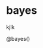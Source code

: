 <!--
link: ./bayes.css

@bayes
<div id="bayes-simulator-container"></div>

<script>
'use strict';

// Создаем изолированное пространство имен
window.BayesSimulator = (function() {
  
  // Состояние симулятора
  const state = {
    covarianceType: 'shared_scalar',
    mu1: [180, 200],
    mu2: [420, 200],
    prior1: 0.5,
    prior2: 0.5,
    sharedScalar: 40,
    sharedDiagonal: [50, 30],
    sharedAngle: 0,
    sharedFull: [[2500, 800], [800, 1600]],
    sigma1Scalar: 45,
    sigma2Scalar: 35,
    sigma1Diag: [50, 30],
    sigma2Diag: [40, 35],
    angle1: 15,
    angle2: -20,
    sigma1Full: [[2500, 500], [500, 900]],
    sigma2Full: [[2200, -600], [-600, 1100]],
    dataPoints: [],
    numPoints: 100,
    isDragging: null,
    canvas: null,
    ctx: null
  };

  // Математические функции
  function gaussianRandom() {
    let u = 0, v = 0;
    while(u === 0) u = Math.random();
    while(v === 0) v = Math.random();
    return Math.sqrt(-2.0 * Math.log(u)) * Math.cos(2 * Math.PI * v);
  }

  function matrixMultiply(A, B) {
    const m = A.length, n = A[0].length, p = B[0].length;
    const C = Array(m).fill().map(() => Array(p).fill(0));
    for(let i = 0; i < m; i++) {
      for(let j = 0; j < p; j++) {
        for(let k = 0; k < n; k++) {
          C[i][j] += A[i][k] * B[k][j];
        }
      }
    }
    return C;
  }

  function matrixTranspose(A) {
    return A[0].map((_, i) => A.map(row => row[i]));
  }

  function matrixInverse2x2(A) {
    const det = A[0][0] * A[1][1] - A[0][1] * A[1][0];
    if(Math.abs(det) < 1e-10) return null;
    return [
      [A[1][1]/det, -A[0][1]/det],
      [-A[1][0]/det, A[0][0]/det]
    ];
  }

  function matrixDeterminant2x2(A) {
    return A[0][0] * A[1][1] - A[0][1] * A[1][0];
  }

  function choleskyDecomposition(matrix) {
    const a = matrix[0][0];
    const b = matrix[0][1];
    const c = matrix[1][1];
    
    const l11 = Math.sqrt(a);
    const l21 = b / l11;
    const l22 = Math.sqrt(c - l21 * l21);
    
    return [[l11, 0], [l21, l22]];
  }

  function vectorAdd(a, b) {
    return [a[0] + b[0], a[1] + b[1]];
  }

  function vectorSubtract(a, b) {
    return [a[0] - b[0], a[1] - b[1]];
  }

  function matrixVectorMultiply(M, v) {
    return [
      M[0][0] * v[0] + M[0][1] * v[1],
      M[1][0] * v[0] + M[1][1] * v[1]
    ];
  }

  // Создание ковариационной матрицы
  function getCovarianceMatrix(classIndex) {
    let baseSigma, angle = 0;
    
    const rotateMatrix = (sigma, angleDeg) => {
      if (angleDeg === 0) return sigma;
      const angleRad = (angleDeg * Math.PI) / 180;
      const cos = Math.cos(angleRad);
      const sin = Math.sin(angleRad);
      const R = [[cos, -sin], [sin, cos]];
      const RT = matrixTranspose(R);
      return matrixMultiply(matrixMultiply(R, sigma), RT);
    };
    
    switch (state.covarianceType) {
      case 'shared_scalar':
        return [[state.sharedScalar**2, 0], [0, state.sharedScalar**2]];
        
      case 'shared_diagonal':
        baseSigma = [[state.sharedDiagonal[0]**2, 0], [0, state.sharedDiagonal[1]**2]];
        return rotateMatrix(baseSigma, state.sharedAngle);
        
      case 'shared':
        return state.sharedFull;
        
      case 'scalar':
        const sigma = classIndex === 1 ? state.sigma1Scalar : state.sigma2Scalar;
        return [[sigma**2, 0], [0, sigma**2]];
        
      case 'diagonal':
        const sigmaDiag = classIndex === 1 ? state.sigma1Diag : state.sigma2Diag;
        angle = classIndex === 1 ? state.angle1 : state.angle2;
        baseSigma = [[sigmaDiag[0]**2, 0], [0, sigmaDiag[1]**2]];
        return rotateMatrix(baseSigma, angle);
        
      case 'full':
        return classIndex === 1 ? state.sigma1Full : state.sigma2Full;
        
      default:
        return [[2500, 0], [0, 2500]];
    }
  }

  function isSharedCovariance() {
    const type = state.covarianceType;
    return type === 'shared_scalar' || type === 'shared_diagonal' || type === 'shared';
  }

  // Генерация точек
  function generateMultivariateNormal(mean, covariance) {
    const z1 = gaussianRandom();
    const z2 = gaussianRandom();
    const L = choleskyDecomposition(covariance);
    const transformed = matrixVectorMultiply(L, [z1, z2]);
    return vectorAdd(mean, transformed);
  }

  function generateRandomPoints() {
    const points = [];
    const n1 = Math.floor(state.numPoints * state.prior1);
    const n2 = state.numPoints - n1;
    
    for (let i = 0; i < n1; i++) {
      const point = generateMultivariateNormal(state.mu1, getCovarianceMatrix(1));
      points.push({ x: point[0], y: point[1], class: 1 });
    }
    
    for (let i = 0; i < n2; i++) {
      const point = generateMultivariateNormal(state.mu2, getCovarianceMatrix(2));
      points.push({ x: point[0], y: point[1], class: 2 });
    }
    
    state.dataPoints = points;
  }

  // Вычисление плотности
  function multivariateNormalPDF(x, mean, covariance) {
    const diff = vectorSubtract(x, mean);
    const inv_cov = matrixInverse2x2(covariance);
    const det_cov = matrixDeterminant2x2(covariance);
    
    if (!inv_cov || det_cov <= 0) return 0;
    
    const mahalanobis = diff[0] * (inv_cov[0][0] * diff[0] + inv_cov[0][1] * diff[1]) +
                        diff[1] * (inv_cov[1][0] * diff[0] + inv_cov[1][1] * diff[1]);
    const coefficient = 1 / Math.sqrt(4 * Math.PI * Math.PI * det_cov);
    
    return coefficient * Math.exp(-0.5 * mahalanobis);
  }

  function posteriorProbability(x, mu, sigma, prior) {
    const likelihood = multivariateNormalPDF(x, mu, sigma);
    return likelihood * prior;
  }

  // Визуализация
  function drawVisualization() {
    const ctx = state.ctx;
    const canvas = state.canvas;
    if (!ctx || !canvas) return;
    
    const width = canvas.width;
    const height = canvas.height;
    
    // Очистка
    ctx.fillStyle = '#fafafa';
    ctx.fillRect(0, 0, width, height);
    
    // Отрисовка областей решений
    drawDecisionRegions(ctx, width, height);
    
    // Отрисовка контуров
    drawDensityContours(ctx, width, height);
    
    // Отрисовка границы
    drawDecisionBoundary(ctx, width, height);
    
    // Отрисовка точек
    drawDataPoints(ctx);
    
    // Отрисовка центров
    drawClassCenters(ctx);
  }

  function drawDecisionRegions(ctx, width, height) {
    const step = 4;
    const sigma1 = getCovarianceMatrix(1);
    const sigma2 = getCovarianceMatrix(2);
    
    for (let x = 0; x < width; x += step) {
      for (let y = 0; y < height; y += step) {
        const post1 = posteriorProbability([x, y], state.mu1, sigma1, state.prior1);
        const post2 = posteriorProbability([x, y], state.mu2, sigma2, state.prior2);
        
        ctx.fillStyle = post1 > post2 ? 'rgba(255,200,200,0.15)' : 'rgba(200,200,255,0.15)';
        ctx.fillRect(x, y, step, step);
      }
    }
  }

  function drawDensityContours(ctx, width, height) {
    const sigma1 = getCovarianceMatrix(1);
    const sigma2 = getCovarianceMatrix(2);
    
    ctx.strokeStyle = '#cc0000';
    ctx.lineWidth = 1.5;
    drawEllipseContours(ctx, state.mu1, sigma1, [1.0, 2.0]);
    
    ctx.strokeStyle = '#0000cc';
    ctx.lineWidth = 1.5;
    drawEllipseContours(ctx, state.mu2, sigma2, [1.0, 2.0]);
  }

  function drawEllipseContours(ctx, center, covariance, levels) {
    levels.forEach((level, index) => {
      try {
        const [[a, b], [c, d]] = covariance;
        const trace = a + d;
        const det = a * d - b * c;
        
        if (det <= 0) return;
        
        const discriminant = Math.sqrt(trace * trace - 4 * det);
        const eigenvalue1 = (trace + discriminant) / 2;
        const eigenvalue2 = (trace - discriminant) / 2;
        
        if (eigenvalue1 <= 0 || eigenvalue2 <= 0) return;
        
        const angle = b === 0 ? 0 : Math.atan2(eigenvalue1 - a, b);
        const radiusX = Math.sqrt(eigenvalue1 * level * 2);
        const radiusY = Math.sqrt(eigenvalue2 * level * 2);
        
        ctx.save();
        ctx.globalAlpha = 0.6 - index * 0.15;
        ctx.translate(center[0], center[1]);
        ctx.rotate(angle);
        
        ctx.beginPath();
        ctx.ellipse(0, 0, radiusX, radiusY, 0, 0, 2 * Math.PI);
        ctx.stroke();
        
        ctx.restore();
      } catch (e) {
        console.error('Error drawing ellipse:', e);
      }
    });
  }

  function drawDecisionBoundary(ctx, width, height) {
    const sigma1 = getCovarianceMatrix(1);
    const sigma2 = getCovarianceMatrix(2);
    
    ctx.strokeStyle = '#333333';
    ctx.lineWidth = 2.5;
    
    if (isSharedCovariance()) {
      // Линейная граница
      try {
        const sigmaSolver = matrixInverse2x2(sigma1);
        if (!sigmaSolver) return;
        
        const diff = vectorSubtract(state.mu1, state.mu2);
        const w = matrixVectorMultiply(sigmaSolver, diff);
        const midpoint = [(state.mu1[0] + state.mu2[0])/2, (state.mu1[1] + state.mu2[1])/2];
        const b = -(w[0] * midpoint[0] + w[1] * midpoint[1]) + Math.log(state.prior1/state.prior2);
        
        if (Math.abs(w[1]) > 1e-10) {
          const x1 = 0;
          const y1 = -(w[0] * x1 + b) / w[1];
          const x2 = width;
          const y2 = -(w[0] * x2 + b) / w[1];
          
          ctx.beginPath();
          ctx.moveTo(x1, y1);
          ctx.lineTo(x2, y2);
          ctx.stroke();
        }
      } catch (e) {
        console.error('Error drawing linear boundary:', e);
      }
    } else {
      // Квадратичная граница
      const points = [];
      for (let x = 0; x < width; x += 3) {
        for (let y = 0; y < height; y += 3) {
          const post1 = posteriorProbability([x, y], state.mu1, sigma1, state.prior1);
          const post2 = posteriorProbability([x, y], state.mu2, sigma2, state.prior2);
          
          const diff = Math.abs(post1 - post2);
          const threshold = Math.max(post1, post2) * 0.05;
          if (diff < threshold && threshold > 1e-10) {
            points.push([x, y]);
          }
        }
      }
      
      ctx.fillStyle = '#555555';
      points.forEach(([x, y]) => {
        ctx.beginPath();
        ctx.arc(x, y, 1.5, 0, 2 * Math.PI);
        ctx.fill();
      });
    }
  }

  function drawDataPoints(ctx) {
    state.dataPoints.forEach(point => {
      ctx.fillStyle = point.class === 1 ? '#cc0000' : '#0000cc';
      ctx.beginPath();
      ctx.arc(point.x, point.y, 2.5, 0, 2 * Math.PI);
      ctx.fill();
      
      ctx.strokeStyle = '#ffffff';
      ctx.lineWidth = 0.8;
      ctx.stroke();
    });
  }

  function drawClassCenters(ctx) {
    // Центр класса 1
    ctx.fillStyle = state.isDragging === 'mu1' ? '#ff0000' : '#cc0000';
    ctx.beginPath();
    ctx.arc(state.mu1[0], state.mu1[1], state.isDragging === 'mu1' ? 10 : 8, 0, 2 * Math.PI);
    ctx.fill();
    ctx.strokeStyle = '#ffffff';
    ctx.lineWidth = 2;
    ctx.stroke();
    
    ctx.fillStyle = '#333333';
    ctx.font = 'bold 12px Arial';
    ctx.fillText('μ₁', state.mu1[0] + 12, state.mu1[1] - 12);
    
    // Центр класса 2
    ctx.fillStyle = state.isDragging === 'mu2' ? '#0000ff' : '#0000cc';
    ctx.beginPath();
    ctx.arc(state.mu2[0], state.mu2[1], state.isDragging === 'mu2' ? 10 : 8, 0, 2 * Math.PI);
    ctx.fill();
    ctx.strokeStyle = '#ffffff';
    ctx.lineWidth = 2;
    ctx.stroke();
    
    ctx.fillStyle = '#333333';
    ctx.font = 'bold 12px Arial';
    ctx.fillText('μ₂', state.mu2[0] + 12, state.mu2[1] - 12);
  }

  // Обработчики мыши
  function handleMouseDown(e) {
    const rect = state.canvas.getBoundingClientRect();
    const x = e.clientX - rect.left;
    const y = e.clientY - rect.top;
    
    if (Math.sqrt((x - state.mu1[0])**2 + (y - state.mu1[1])**2) < 15) {
      state.isDragging = 'mu1';
      state.canvas.style.cursor = 'grabbing';
    } else if (Math.sqrt((x - state.mu2[0])**2 + (y - state.mu2[1])**2) < 15) {
      state.isDragging = 'mu2';
      state.canvas.style.cursor = 'grabbing';
    }
  }

  function handleMouseMove(e) {
    const rect = state.canvas.getBoundingClientRect();
    const x = e.clientX - rect.left;
    const y = e.clientY - rect.top;
    
    if (!state.isDragging) {
      if (Math.sqrt((x - state.mu1[0])**2 + (y - state.mu1[1])**2) < 15 || 
          Math.sqrt((x - state.mu2[0])**2 + (y - state.mu2[1])**2) < 15) {
        state.canvas.style.cursor = 'grab';
      } else {
        state.canvas.style.cursor = 'default';
      }
      return;
    }
    
    const clampedX = Math.max(20, Math.min(state.canvas.width - 20, x));
    const clampedY = Math.max(20, Math.min(state.canvas.height - 20, y));
    
    if (state.isDragging === 'mu1') {
      // Вычисляем смещение центра
      const deltaX = clampedX - state.mu1[0];
      const deltaY = clampedY - state.mu1[1];
      
      // Обновляем центр
      state.mu1 = [clampedX, clampedY];
      
      // Перемещаем точки класса 1
      state.dataPoints.forEach(point => {
        if (point.class === 1) {
          point.x += deltaX;
          point.y += deltaY;
        }
      });
    } else if (state.isDragging === 'mu2') {
      // Вычисляем смещение центра
      const deltaX = clampedX - state.mu2[0];
      const deltaY = clampedY - state.mu2[1];
      
      // Обновляем центр
      state.mu2 = [clampedX, clampedY];
      
      // Перемещаем точки класса 2
      state.dataPoints.forEach(point => {
        if (point.class === 2) {
          point.x += deltaX;
          point.y += deltaY;
        }
      });
    }
    
    drawVisualization();
  }

  function handleMouseUp() {
    state.isDragging = null;
    if (state.canvas) {
      state.canvas.style.cursor = 'default';
    }
    updateInfo();
  }

  function getCorrelation(sigma) {
    const [[a, b], [c, d]] = sigma;
    return b / Math.sqrt(a * d);
  }

  function computeAccuracy() {
    let correct = 0;
    const sigma1 = getCovarianceMatrix(1);
    const sigma2 = getCovarianceMatrix(2);
    
    state.dataPoints.forEach(point => {
      const post1 = posteriorProbability([point.x, point.y], state.mu1, sigma1, state.prior1);
      const post2 = posteriorProbability([point.x, point.y], state.mu2, sigma2, state.prior2);
      const predicted = post1 > post2 ? 1 : 2;
      if (predicted === point.class) correct++;
    });
    
    return state.dataPoints.length > 0 ? (correct / state.dataPoints.length * 100).toFixed(1) : '0';
  }

  function updateInfo() {
    const boundaryType = isSharedCovariance() ? 'Линейная' : 'Квадратичная';
    const accuracy = computeAccuracy();
    const distance = Math.sqrt(
      (state.mu1[0] - state.mu2[0])**2 + 
      (state.mu1[1] - state.mu2[1])**2
    ).toFixed(1);
    
    const boundaryEl = document.getElementById('boundary-type');
    const accuracyEl = document.getElementById('accuracy');
    const distanceEl = document.getElementById('distance');
    
    if (boundaryEl) boundaryEl.textContent = boundaryType;
    if (accuracyEl) accuracyEl.textContent = accuracy;
    if (distanceEl) distanceEl.textContent = distance;
  }

  function updateCovarianceControls() {
    const container = document.getElementById('covariance-controls');
    if (!container) return;
    
    const type = state.covarianceType;
    let html = '';
    
    if (type === 'shared_scalar') {
      html = `
        <label class="bayes-slider-label">
          Общая дисперсия σ: <span id="shared-scalar-value">${state.sharedScalar}</span>
          <input type="range" id="shared-scalar" min="20" max="80" value="${state.sharedScalar}" class="bayes-slider">
        </label>
      `;
    } else if (type === 'shared_diagonal') {
      html = `
        <label class="bayes-slider-label">
          σ₁ (горизонталь): <span id="shared-diag1-value">${state.sharedDiagonal[0]}</span>
          <input type="range" id="shared-diag1" min="20" max="100" value="${state.sharedDiagonal[0]}" class="bayes-slider">
        </label>
        <label class="bayes-slider-label">
          σ₂ (вертикаль): <span id="shared-diag2-value">${state.sharedDiagonal[1]}</span>
          <input type="range" id="shared-diag2" min="20" max="100" value="${state.sharedDiagonal[1]}" class="bayes-slider">
        </label>
        <label class="bayes-slider-label">
          🔄 Угол поворота: <span id="shared-angle-value">${state.sharedAngle}°</span>
          <input type="range" id="shared-angle" min="-90" max="90" value="${state.sharedAngle}" class="bayes-slider">
        </label>
      `;
    } else if (type === 'shared') {
      const corr = getCorrelation(state.sharedFull);
      html = `
        <label class="bayes-slider-label">
          Дисперсия σ₁₁: <span id="shared-var1-value">${Math.sqrt(state.sharedFull[0][0]).toFixed(0)}</span>
          <input type="range" id="shared-var1" min="1000" max="5000" value="${state.sharedFull[0][0]}" class="bayes-slider">
        </label>
        <label class="bayes-slider-label">
          Дисперсия σ₂₂: <span id="shared-var2-value">${Math.sqrt(state.sharedFull[1][1]).toFixed(0)}</span>
          <input type="range" id="shared-var2" min="500" max="3000" value="${state.sharedFull[1][1]}" class="bayes-slider">
        </label>
        <label class="bayes-slider-label">
          📈 Корреляция: <span id="shared-corr-value">${corr.toFixed(2)}</span>
          <input type="range" id="shared-corr" min="-1500" max="1500" value="${state.sharedFull[0][1]}" class="bayes-slider">
        </label>
      `;
    } else if (type === 'scalar') {
      html = `
        <label class="bayes-slider-label">
          σ₁ (класс 1): <span id="sigma1-scalar-value">${state.sigma1Scalar}</span>
          <input type="range" id="sigma1-scalar" min="20" max="100" value="${state.sigma1Scalar}" class="bayes-slider">
        </label>
        <label class="bayes-slider-label">
          σ₂ (класс 2): <span id="sigma2-scalar-value">${state.sigma2Scalar}</span>
          <input type="range" id="sigma2-scalar" min="20" max="100" value="${state.sigma2Scalar}" class="bayes-slider">
        </label>
      `;
    } else if (type === 'diagonal') {
      html = `
        <div class="bayes-class-section">
          <div class="bayes-class-label">Класс 1 (красный):</div>
          <label class="bayes-slider-label">
            σ₁₁: <span id="sigma1-diag1-value">${state.sigma1Diag[0]}</span>
            <input type="range" id="sigma1-diag1" min="20" max="100" value="${state.sigma1Diag[0]}" class="bayes-slider">
          </label>
          <label class="bayes-slider-label">
            σ₁₂: <span id="sigma1-diag2-value">${state.sigma1Diag[1]}</span>
            <input type="range" id="sigma1-diag2" min="20" max="100" value="${state.sigma1Diag[1]}" class="bayes-slider">
          </label>
          <label class="bayes-slider-label">
            🔄 Угол: <span id="angle1-value">${state.angle1}°</span>
            <input type="range" id="angle1" min="-90" max="90" value="${state.angle1}" class="bayes-slider">
          </label>
        </div>
        
        <div class="bayes-class-section">
          <div class="bayes-class-label">Класс 2 (синий):</div>
          <label class="bayes-slider-label">
            σ₂₁: <span id="sigma2-diag1-value">${state.sigma2Diag[0]}</span>
            <input type="range" id="sigma2-diag1" min="20" max="100" value="${state.sigma2Diag[0]}" class="bayes-slider">
          </label>
          <label class="bayes-slider-label">
            σ₂₂: <span id="sigma2-diag2-value">${state.sigma2Diag[1]}</span>
            <input type="range" id="sigma2-diag2" min="20" max="100" value="${state.sigma2Diag[1]}" class="bayes-slider">
          </label>
          <label class="bayes-slider-label">
            🔄 Угол: <span id="angle2-value">${state.angle2}°</span>
            <input type="range" id="angle2" min="-90" max="90" value="${state.angle2}" class="bayes-slider">
          </label>
        </div>
      `;
    } else if (type === 'full') {
      const corr1 = getCorrelation(state.sigma1Full);
      const corr2 = getCorrelation(state.sigma2Full);
      html = `
        <div class="bayes-class-section">
          <div class="bayes-class-label">Класс 1 (красный):</div>
          <label class="bayes-slider-label">
            Дисперсия σ₁₁: <span id="s1-var1-value">${Math.sqrt(state.sigma1Full[0][0]).toFixed(0)}</span>
            <input type="range" id="s1-var1" min="1000" max="5000" value="${state.sigma1Full[0][0]}" class="bayes-slider">
          </label>
          <label class="bayes-slider-label">
            Дисперсия σ₂₂: <span id="s1-var2-value">${Math.sqrt(state.sigma1Full[1][1]).toFixed(0)}</span>
            <input type="range" id="s1-var2" min="500" max="3000" value="${state.sigma1Full[1][1]}" class="bayes-slider">
          </label>
          <label class="bayes-slider-label">
            📈 Корреляция: <span id="s1-corr-value">${corr1.toFixed(2)}</span>
            <input type="range" id="s1-corr" min="-1500" max="1500" value="${state.sigma1Full[0][1]}" class="bayes-slider">
          </label>
        </div>
        
        <div class="bayes-class-section">
          <div class="bayes-class-label">Класс 2 (синий):</div>
          <label class="bayes-slider-label">
            Дисперсия σ₁₁: <span id="s2-var1-value">${Math.sqrt(state.sigma2Full[0][0]).toFixed(0)}</span>
            <input type="range" id="s2-var1" min="1000" max="5000" value="${state.sigma2Full[0][0]}" class="bayes-slider">
          </label>
          <label class="bayes-slider-label">
            Дисперсия σ₂₂: <span id="s2-var2-value">${Math.sqrt(state.sigma2Full[1][1]).toFixed(0)}</span>
            <input type="range" id="s2-var2" min="500" max="3000" value="${state.sigma2Full[1][1]}" class="bayes-slider">
          </label>
          <label class="bayes-slider-label">
            📈 Корреляция: <span id="s2-corr-value">${corr2.toFixed(2)}</span>
            <input type="range" id="s2-corr" min="-1500" max="1500" value="${state.sigma2Full[0][1]}" class="bayes-slider">
          </label>
        </div>
      `;
    }
    
    container.innerHTML = html;
    attachCovarianceListeners();
  }

  function attachCovarianceListeners() {
    const type = state.covarianceType;
    
    if (type === 'shared_scalar') {
      const slider = document.getElementById('shared-scalar');
      if (slider) {
        slider.addEventListener('input', (e) => {
          state.sharedScalar = parseInt(e.target.value);
          document.getElementById('shared-scalar-value').textContent = state.sharedScalar;
          drawVisualization();
          updateInfo();
        });
      }
    } else if (type === 'shared_diagonal') {
      ['shared-diag1', 'shared-diag2', 'shared-angle'].forEach((id, idx) => {
        const slider = document.getElementById(id);
        if (slider) {
          slider.addEventListener('input', (e) => {
            const val = parseInt(e.target.value);
            if (idx === 0) state.sharedDiagonal[0] = val;
            else if (idx === 1) state.sharedDiagonal[1] = val;
            else state.sharedAngle = val;
            
            document.getElementById(id + '-value').textContent = 
              idx === 2 ? val + '°' : val;
            drawVisualization();
            updateInfo();
          });
        }
      });
    } else if (type === 'shared') {
      ['shared-var1', 'shared-var2', 'shared-corr'].forEach((id, idx) => {
        const slider = document.getElementById(id);
        if (slider) {
          slider.addEventListener('input', (e) => {
            const val = parseInt(e.target.value);
            if (idx === 0) state.sharedFull[0][0] = val;
            else if (idx === 1) state.sharedFull[1][1] = val;
            else {
              state.sharedFull[0][1] = val;
              state.sharedFull[1][0] = val;
            }
            
            if (idx < 2) {
              document.getElementById(id + '-value').textContent = Math.sqrt(val).toFixed(0);
            } else {
              const corr = getCorrelation(state.sharedFull);
              document.getElementById(id + '-value').textContent = corr.toFixed(2);
            }
            drawVisualization();
            updateInfo();
          });
        }
      });
    } else if (type === 'scalar') {
      ['sigma1-scalar', 'sigma2-scalar'].forEach((id, idx) => {
        const slider = document.getElementById(id);
        if (slider) {
          slider.addEventListener('input', (e) => {
            const val = parseInt(e.target.value);
            if (idx === 0) state.sigma1Scalar = val;
            else state.sigma2Scalar = val;
            
            document.getElementById(id + '-value').textContent = val;
            drawVisualization();
            updateInfo();
          });
        }
      });
    } else if (type === 'diagonal') {
      const controls = [
        ['sigma1-diag1', 0, 0], ['sigma1-diag2', 0, 1], ['angle1', 0, 2],
        ['sigma2-diag1', 1, 0], ['sigma2-diag2', 1, 1], ['angle2', 1, 2]
      ];
      
      controls.forEach(([id, classIdx, paramIdx]) => {
        const slider = document.getElementById(id);
        if (slider) {
          slider.addEventListener('input', (e) => {
            const val = parseInt(e.target.value);
            if (classIdx === 0) {
              if (paramIdx === 0) state.sigma1Diag[0] = val;
              else if (paramIdx === 1) state.sigma1Diag[1] = val;
              else state.angle1 = val;
            } else {
              if (paramIdx === 0) state.sigma2Diag[0] = val;
              else if (paramIdx === 1) state.sigma2Diag[1] = val;
              else state.angle2 = val;
            }
            
            document.getElementById(id + '-value').textContent = 
              paramIdx === 2 ? val + '°' : val;
            drawVisualization();
            updateInfo();
          });
        }
      });
    } else if (type === 'full') {
      const controls = [
        ['s1-var1', 0, 0], ['s1-var2', 0, 1], ['s1-corr', 0, 2],
        ['s2-var1', 1, 0], ['s2-var2', 1, 1], ['s2-corr', 1, 2]
      ];
      
      controls.forEach(([id, classIdx, paramIdx]) => {
        const slider = document.getElementById(id);
        if (slider) {
          slider.addEventListener('input', (e) => {
            const val = parseInt(e.target.value);
            const sigma = classIdx === 0 ? state.sigma1Full : state.sigma2Full;
            
            if (paramIdx === 0) sigma[0][0] = val;
            else if (paramIdx === 1) sigma[1][1] = val;
            else {
              sigma[0][1] = val;
              sigma[1][0] = val;
            }
            
            if (paramIdx < 2) {
              document.getElementById(id + '-value').textContent = Math.sqrt(val).toFixed(0);
            } else {
              const corr = getCorrelation(sigma);
              document.getElementById(id + '-value').textContent = corr.toFixed(2);
            }
            
            drawVisualization();
            updateInfo();
          });
        }
      });
    }
  }

  function attachEventListeners() {
    // Canvas события
    state.canvas.addEventListener('mousedown', handleMouseDown);
    state.canvas.addEventListener('mousemove', handleMouseMove);
    state.canvas.addEventListener('mouseup', handleMouseUp);
    state.canvas.addEventListener('mouseleave', handleMouseUp);
    
    // Тип ковариации
    document.querySelectorAll('input[name="covariance"]').forEach(radio => {
      radio.addEventListener('change', (e) => {
        state.covarianceType = e.target.value;
        updateCovarianceControls();
        generateRandomPoints();
        drawVisualization();
        updateInfo();
      });
    });
    
    // Априорные вероятности
    const prior1Slider = document.getElementById('prior1-slider');
    if (prior1Slider) {
      prior1Slider.addEventListener('input', (e) => {
        const p1 = parseFloat(e.target.value);
        state.prior1 = p1;
        state.prior2 = 1 - p1;
        document.getElementById('prior1-value').textContent = p1.toFixed(2);
        document.getElementById('prior2-value').textContent = state.prior2.toFixed(2);
        generateRandomPoints();
        drawVisualization();
        updateInfo();
      });
    }
    
    // Количество точек
    const numpointsSlider = document.getElementById('numpoints-slider');
    if (numpointsSlider) {
      numpointsSlider.addEventListener('input', (e) => {
        state.numPoints = parseInt(e.target.value);
        document.getElementById('numpoints-value').textContent = state.numPoints;
        generateRandomPoints();
        drawVisualization();
        updateInfo();
      });
    }
    
    // Кнопка генерации
    const generateBtn = document.getElementById('generate-btn');
    if (generateBtn) {
      generateBtn.addEventListener('click', () => {
        generateRandomPoints();
        drawVisualization();
        updateInfo();
      });
    }
  }

  function createUI() {
    const container = document.getElementById('bayes-simulator-container');
    if (!container) return;
    
    container.innerHTML = `
      <div class="bayes-simulator">
        <div class="bayes-header">
          <h3>Байесовская классификация: типы границ решений</h3>
          <p class="bayes-subtitle">Перетаскивайте центры классов • Изменяйте параметры ковариации</p>
        </div>
        
        <div class="bayes-content">
          <div class="bayes-covariance-selector">
            <label class="bayes-label">Структура ковариационной матрицы:</label>
            <div class="bayes-radio-group">
              <label class="bayes-radio-item">
                <input type="radio" name="covariance" value="shared_scalar" checked>
                <div class="bayes-radio-label">
                  <div class="bayes-radio-title">Shared Scalar</div>
                  <div class="bayes-radio-formula">Σ₁ = Σ₂ = σ²I</div>
                </div>
              </label>
              <label class="bayes-radio-item">
                <input type="radio" name="covariance" value="shared_diagonal">
                <div class="bayes-radio-label">
                  <div class="bayes-radio-title">Shared Diagonal</div>
                  <div class="bayes-radio-formula">Σ₁ = Σ₂ = diag(σ₁², σ₂²)</div>
                </div>
              </label>
              <label class="bayes-radio-item">
                <input type="radio" name="covariance" value="shared">
                <div class="bayes-radio-label">
                  <div class="bayes-radio-title">Shared</div>
                  <div class="bayes-radio-formula">Σ₁ = Σ₂ = Σ</div>
                </div>
              </label>
              <label class="bayes-radio-item">
                <input type="radio" name="covariance" value="scalar">
                <div class="bayes-radio-label">
                  <div class="bayes-radio-title">Scalar</div>
                  <div class="bayes-radio-formula">Σₖ = σₖ²I</div>
                </div>
              </label>
              <label class="bayes-radio-item">
                <input type="radio" name="covariance" value="diagonal">
                <div class="bayes-radio-label">
                  <div class="bayes-radio-title">Diagonal</div>
                  <div class="bayes-radio-formula">Σₖ = diag(σₖ₁², σₖ₂²)</div>
                </div>
              </label>
              <label class="bayes-radio-item">
                <input type="radio" name="covariance" value="full">
                <div class="bayes-radio-label">
                  <div class="bayes-radio-title">Full</div>
                  <div class="bayes-radio-formula">Σₖ - произвольные</div>
                </div>
              </label>
            </div>
          </div>
          
          <canvas id="bayes-canvas" width="600" height="400" class="bayes-canvas"></canvas>
          
          <div class="bayes-controls">
            <div class="bayes-control-group">
              <h4 class="bayes-control-title">Параметры ковариации</h4>
              <div id="covariance-controls"></div>
            </div>
            
            <div class="bayes-control-group">
              <h4 class="bayes-control-title">Параметры модели</h4>
              
              <label class="bayes-slider-label">
                Априорная вероятность P(Y=1): <span id="prior1-value">0.50</span>
                <input type="range" id="prior1-slider" min="0.1" max="0.9" step="0.05" value="0.5" class="bayes-slider">
                <div class="bayes-slider-info">P(Y=2) = <span id="prior2-value">0.50</span></div>
              </label>
              
              <label class="bayes-slider-label">
                Количество точек: <span id="numpoints-value">100</span>
                <input type="range" id="numpoints-slider" min="50" max="200" value="100" class="bayes-slider">
              </label>
              
              <button id="generate-btn" class="bayes-button">🎲 Сгенерировать новые данные</button>
              
              <div class="bayes-info-box">
                <div><strong>Тип границы:</strong> <span id="boundary-type">Линейная</span></div>
                <div><strong>Точность:</strong> <span id="accuracy">0</span>%</div>
                <div><strong>Расстояние между центрами:</strong> <span id="distance">0</span></div>
              </div>
            </div>
          </div>
        </div>
      </div>
    `;
    
    // Инициализация canvas
    state.canvas = document.getElementById('bayes-canvas');
    state.ctx = state.canvas.getContext('2d');
    
    // Добавление обработчиков
    attachEventListeners();
    
    // Обновление контролов ковариации
    updateCovarianceControls();
    
    // Генерация данных и отрисовка
    generateRandomPoints();
    drawVisualization();
    updateInfo();
  }

  function init() {
    // Ждем загрузки DOM
    if (document.readyState === 'loading') {
      document.addEventListener('DOMContentLoaded', createUI);
    } else {
      createUI();
    }
  }

  // Публичный API
  return {
    init: init
  };
})();

// Автоматический запуск
window.BayesSimulator.init();
</script>
@end
-->

# bayes

kjlk

@bayes()
